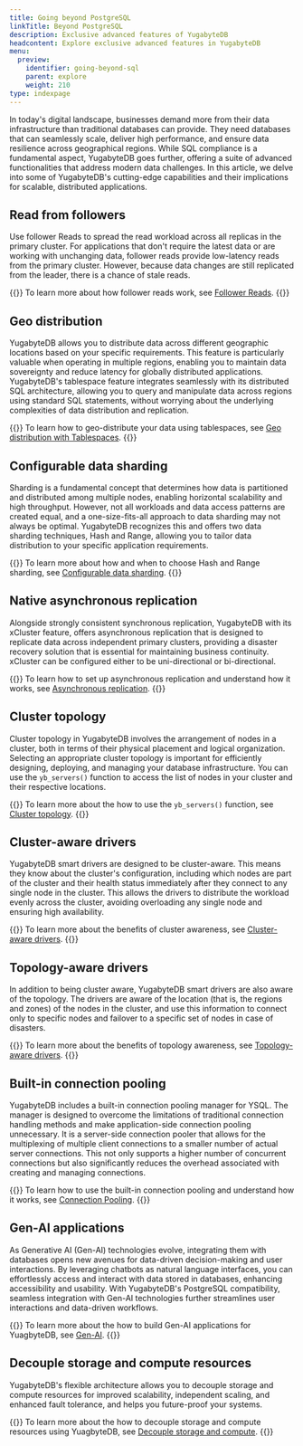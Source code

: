 ```yaml
---
title: Going beyond PostgreSQL
linkTitle: Beyond PostgreSQL
description: Exclusive advanced features of YugabyteDB
headcontent: Explore exclusive advanced features in YugabyteDB
menu:
  preview:
    identifier: going-beyond-sql
    parent: explore
    weight: 210
type: indexpage
---
```


In today's digital landscape, businesses demand more from their data infrastructure than traditional databases can provide. They need databases that can seamlessly scale, deliver high performance, and ensure data resilience across geographical regions. While SQL compliance is a fundamental aspect, YugabyteDB goes further, offering a suite of advanced functionalities that address modern data challenges. In this article, we delve into some of YugabyteDB's cutting-edge capabilities and their implications for scalable, distributed applications.

## Read from followers

Use follower Reads to spread the read workload across all replicas in the primary cluster. For applications that don't require the latest data or are working with unchanging data, follower reads provide low-latency reads from the primary cluster. However, because data changes are still replicated from the leader, there is a chance of stale reads.

{{<tip>}}
To learn more about how follower reads work, see [Follower Reads](./follower-reads-ysql).
{{</tip>}}

## Geo distribution

YugabyteDB allows you to distribute data across different geographic locations based on your specific requirements. This feature is particularly valuable when operating in multiple regions, enabling you to maintain data sovereignty and reduce latency for globally distributed applications. YugabyteDB's tablespace feature integrates seamlessly with its distributed SQL architecture, allowing you to query and manipulate data across regions using standard SQL statements, without worrying about the underlying complexities of data distribution and replication.

{{<tip>}}
To learn how to geo-distribute your data using tablespaces, see [Geo distribution with Tablespaces](./tablespaces).
{{</tip>}}

## Configurable data sharding

Sharding is a fundamental concept that determines how data is partitioned and distributed among multiple nodes, enabling horizontal scalability and high throughput. However, not all workloads and data access patterns are created equal, and a one-size-fits-all approach to data sharding may not always be optimal. YugabyteDB recognizes this and offers two data sharding techniques, Hash and Range, allowing you to tailor data distribution to your specific application requirements.

{{<tip>}}
To learn more about how and when to choose Hash and Range sharding, see [Configurable data sharding](./data-sharding).
{{</tip>}}

## Native asynchronous replication

Alongside strongly consistent synchronous replication, YugabyteDB with its xCluster feature, offers asynchronous replication that is designed to replicate data across independent primary clusters, providing a disaster recovery solution that is essential for maintaining business continuity. xCluster can be configured either to be uni-directional or bi-directional.

{{<tip>}}
To learn how to set up asynchronous replication and understand how it works, see [Asynchronous replication](./asynchronous-replication-ysql).
{{</tip>}}

## Cluster topology

Cluster topology in YugabyteDB involves the arrangement of nodes in a cluster, both in terms of their physical placement and logical organization. Selecting an appropriate cluster topology is important for efficiently designing, deploying, and managing your database infrastructure. You can use the `yb_servers()` function to access the list of nodes in your cluster and their respective locations.

{{<tip>}}
To learn more about the how to use the `yb_servers()` function, see [Cluster topology](./cluster-topology/).
{{</tip>}}

## Cluster-aware drivers

YugabyteDB smart drivers are designed to be cluster-aware. This means they know about the cluster's configuration, including which nodes are part of the cluster and their health status immediately after they connect to any single node in the cluster. This allows the drivers to distribute the workload evenly across the cluster, avoiding overloading any single node and ensuring high availability.

{{<tip>}}
To learn more about the benefits of cluster awareness, see [Cluster-aware drivers](./cluster-aware-drivers).
{{</tip>}}

## Topology-aware drivers

In addition to being cluster aware, YugabyteDB smart drivers are also aware of the topology. The drivers are aware of the location (that is, the regions and zones) of the nodes in the cluster, and use this information to connect only to specific nodes and failover to a specific set of nodes in case of disasters.

{{<tip>}}
To learn more about the benefits of topology awareness, see [Topology-aware drivers](./topology-aware-drivers).
{{</tip>}}

## Built-in connection pooling

YugabyteDB includes a built-in connection pooling manager for YSQL. The manager is designed to overcome the limitations of traditional connection handling methods and make application-side connection pooling unnecessary. It is a server-side connection pooler that allows for the multiplexing of multiple client connections to a smaller number of actual server connections. This not only supports a higher number of concurrent connections but also significantly reduces the overhead associated with creating and managing connections.

{{<tip>}}
To learn how to use the built-in connection pooling and understand how it works, see [Connection Pooling](./connection-mgr-ysql).
{{</tip>}}

## Gen-AI applications

As Generative AI (Gen-AI) technologies evolve, integrating them with databases opens new avenues for data-driven decision-making and user interactions. By leveraging chatbots as natural language interfaces, you can effortlessly access and interact with data stored in databases, enhancing accessibility and usability. With YugabyteDB's PostgreSQL compatibility, seamless integration with Gen-AI technologies further streamlines user interactions and data-driven workflows.

{{<tip>}}
To learn more about the how to build Gen-AI applications for YuagbyteDB, see [Gen-AI](./gen-ai-apps).
{{</tip>}}

## Decouple storage and compute resources

YugabyteDB's flexible architecture allows you to decouple storage and compute resources for improved scalability, independent scaling, and enhanced fault tolerance, and helps you future-proof your systems.

{{<tip>}}
To learn more about the how to decouple storage and compute resources using YuagbyteDB, see [Decouple storage and compute](./decoupling-compute-storage/).
{{</tip>}}
